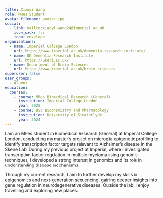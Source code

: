 ```yaml
---
title: Xiaoyi Wang
role: MRes Student
avatar_filename: avatar.jpg
social:
  - link: mailto:xiaoyi.wang24@imperial.ac.uk
    icon_pack: fas
    icon: envelope
organizations:
  - name: Imperial College London
    url: https://www.imperial.ac.uk/dementia-research-institute/
  - name: UK Dementia Research Institute
    url: https://ukdri.ac.uk/
  - name: Department of Brain Sciences
    url: https://www.imperial.ac.uk/brain-sciences
superuser: false
user_groups:
  - Alumni
education:
  courses:
    - course: MRes Biomedical Research (General)
      institution: Imperial College London
      year: 2025
    - course: BSc Biochemistry and Pharmacology
      institution: University of Strathclyde
      year: 2024
---
```

I am an MRes student in Biomedical Research (General) at Imperial College London, conducting my master’s project on microglia epigenetic profiling to identify transcription factor targets relevant to Alzheimer’s disease in the Skene Lab. During my previous project at Imperial, where I investigated transcription factor regulation in multiple myeloma using genomic techniques, I developed a strong interest in genomics and its role in understanding disease mechanisms.

Through my current research, I aim to further develop my skills in epigenomics and next-generation sequencing, gaining deeper insights into gene regulation in neurodegenerative diseases. Outside the lab, I enjoy travelling and exploring new places. 
